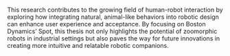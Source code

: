 This research contributes to the growing field of human-robot interaction by exploring how integrating natural, animal-like behaviors into robotic design can enhance user experience and acceptance. By focusing on Boston Dynamics’ Spot, this thesis not only highlights the potential of zoomorphic robots in industrial settings but also paves the way for future innovations in creating more intuitive and relatable robotic companions.